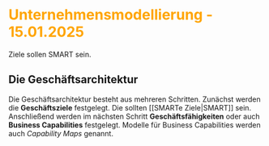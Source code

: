 # <font color = "orange">Unternehmensmodellierung - 15.01.2025</font>
Ziele sollen SMART sein.

## Die Geschäftsarchitektur
Die Geschäftsarchitektur besteht aus mehreren Schritten. Zunächst werden die **Geschäftsziele** festgelegt. Die sollten [[SMARTe Ziele|SMART]] sein. 
Anschließend werden im nächsten Schritt **Geschäftsfähigkeiten** oder auch **Business Capabilities** festgelegt. Modelle für Business Capabilities werden auch *Capability Maps* genannt.
